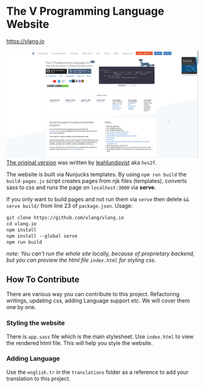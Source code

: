 # The V Programming Language Website

https://vlang.io

![Example](example.png)\
[The original version](https://github.com/hex2f/vlang.io) was written by [leahlundqvist](https://github.com/hex2f) aka ``hes2f``.

The website is built via Nunjucks templates. By using ``npm run build`` the ``build-pages.js`` script creates pages from njk files (templates), converts sass to css and runs the page on ``localhost:3000`` via **serve**.

If you only want to build pages and not run them via ``serve`` then delete ``&& serve build/`` from line 23 of ``package.json``.
Usage:
```
git clone https://github.com/vlang/vlang.io
cd vlang.io
npm install
npm install --global serve
npm run build
```

*note: You can't run the whole site locally, because of proprietary backend, but you can preview the html file `index.html` for styling css.*

## How To Contribute

There are various way you can contribute to this project. Refactoring writings, updating css, adding Language support etc. We will cover them one by one.

### Styling the website

There is `app.sass` file which is the main stylesheet. Use `index.html` to view the rendered html file. This will help you style the website.

### Adding Language

Use the `english.tr` in the ``translations`` folder as a reference to add your translation to this project.
